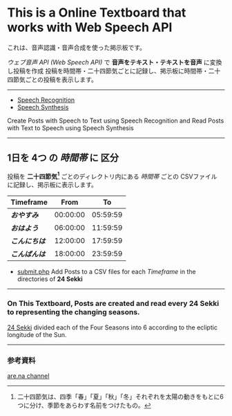 # This is a Online Textboard that works with Web Speech API
これは、音声認識・音声合成を使った掲示板です。

*ウェブ音声 API (Web Speech API)* で **音声をテキスト・テキストを音声** に変換し投稿を作成
投稿を時間帯・二十四節気ごとに記録し、掲示板に時間帯・二十四節気ごとの投稿を表示します。

***

* [Speech Recognition](js/recognition.js)
* [Speech Synthesis](js/synthesis.js)

Create Posts with Speech to Text using Speech Recognition
and Read Posts with Text to Speech using Speech Synthesis

---

## 1日を 4つ の *時間帯* に 区分
投稿を **二十四節気[^1]** ごとのディレクトリ内にある *時間帯* ごとの CSVファイル に記録し、掲示板に表示します。

| Timeframe  |   From   |    To    |
|:-----------|:--------:|:--------:|
| ***おやすみ***   | 00:00:00 | 05:59:59 |
| ***おはよう***   | 06:00:00 | 11:59:59 |
| ***こんにちは*** | 12:00:00 | 17:59:59 |
| ***こんばんは*** | 18:00:00 | 23:59:59 |

* [submit.php](submit.php)
Add Posts to a CSV files for each *Timeframe* in the directories of **24 Sekki**

***

### On This Textboard, Posts are created and read every 24 Sekki to representing the changing seasons.
[24 Sekki](all/index.html) divided each of the Four Seasons into 6 according to the ecliptic longitude of the Sun.

[^1]:二十四節気は、四季「春」「夏」「秋」「冬」それぞれを太陽の動きをもとに6つに分け、季節をあらわす名前をつけたもの。

---

### 参考資料
[are.na channel](https://www.are.na/cc-group/hello-24-sekki-72-ko)
